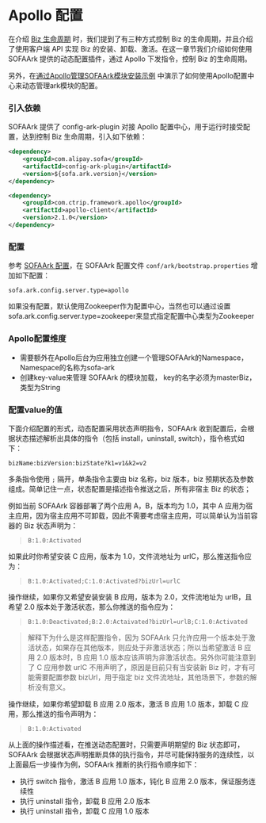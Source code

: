 
# Apollo 配置
在介绍 [Biz 生命周期](https://www.sofastack.tech/projects/sofa-boot/sofa-ark-ark-config/) 时，我们提到了有三种方式控制 Biz 的生命周期，并且介绍了使用客户端 API 实现 Biz 的安装、卸载、激活。在这一章节我们介绍如何使用 SOFAArk 提供的动态配置插件，通过 Apollo 下发指令，控制 Biz 的生命周期。

另外，在[通过Apollo管理SOFAArk模块安装示例](DEMO_SHOW.md) 中演示了如何使用Apollo配置中心来动态管理ark模块的配置。

### 引入依赖
SOFAArk 提供了 config-ark-plugin 对接 Apollo 配置中心，用于运行时接受配置，达到控制 Biz 生命周期，引入如下依赖：

```xml
<dependency>
    <groupId>com.alipay.sofa</groupId>
    <artifactId>config-ark-plugin</artifactId>
    <version>${sofa.ark.version}</version>
</dependency>

<dependency>
    <groupId>com.ctrip.framework.apollo</groupId>
    <artifactId>apollo-client</artifactId>
    <version>2.1.0</version>
</dependency>
```

### 配置
参考 [SOFAArk 配置](https://www.sofastack.tech/projects/sofa-boot/sofa-ark-ark-config/)，在 SOFAArk 配置文件 `conf/ark/bootstrap.properties` 增加如下配置：

```text
sofa.ark.config.server.type=apollo
```
如果没有配置，默认使用Zookeeper作为配置中心，当然也可以通过设置sofa.ark.config.server.type=zookeeper来显式指定配置中心类型为Zookeeper

### Apollo配置维度
+ 需要额外在Apollo后台为应用独立创建一个管理SOFAArk的Namespace，Namespace的名称为sofa-ark
+ 创建key-value来管理 SOFAArk 的模块加载， key的名字必须为masterBiz， 类型为String


### 配置value的值
下面介绍配置的形式，动态配置采用状态声明指令，SOFAArk 收到配置后，会根据状态描述解析出具体的指令（包括 install，uninstall, switch），指令格式如下：

`bizName:bizVersion:bizState?k1=v1&k2=v2`

多条指令使用 `;` 隔开，单条指令主要由 biz 名称，biz 版本，biz 预期状态及参数组成。简单记住一点，状态配置是描述指令推送之后，所有非宿主 Biz 的状态；

例如当前 SOFAArk 容器部署了两个应用 A，B，版本均为 1.0，其中 A 应用为宿主应用，因为宿主应用不可卸载，因此不需要考虑宿主应用，可以简单认为当前容器的 Biz 状态声明为：

> `B:1.0:Activated`

如果此时你希望安装 C 应用，版本为 1.0，文件流地址为 urlC，那么推送指令应为：

> `B:1.0:Activated;C:1.0:Activated?bizUrl=urlC`

操作继续，如果你又希望安装安装 B 应用，版本为 2.0，文件流地址为 urlB，且希望 2.0 版本处于激活状态，那么你推送的指令应为：

> `B:1.0:Deactivated;B:2.0:Actaivated?bizUrl=urlB;C:1.0:Activated`

> 解释下为什么是这样配置指令，因为 SOFAArk 只允许应用一个版本处于激活状态，如果存在其他版本，则应处于非激活状态；所以当希望激活 B 应用 2.0 版本时，B 应用 1.0 版本应该声明为非激活状态。另外你可能注意到了 C 应用参数 urlC 不用声明了，原因是目前只有当安装新 Biz 时，才有可能需要配置参数 bizUrl，用于指定 biz 文件流地址，其他场景下，参数的解析没有意义。

操作继续，如果你希望卸载 B 应用 2.0 版本，激活 B 应用 1.0 版本，卸载 C 应用，那么推送的指令声明为：

> `B:1.0:Activated`


从上面的操作描述看，在推送动态配置时，只需要声明期望的 Biz 状态即可，SOFAArk 会根据状态声明推断具体的执行指令，并尽可能保持服务的连续性，以上面最后一步操作为例，SOFAArk 推断的执行指令顺序如下：
+ 执行 switch 指令，激活 B 应用 1.0 版本，钝化 B 应用 2.0 版本，保证服务连续性
+ 执行 uninstall 指令，卸载 B 应用 2.0 版本
+ 执行 uninstall 指令，卸载 C 应用 1.0 版本


